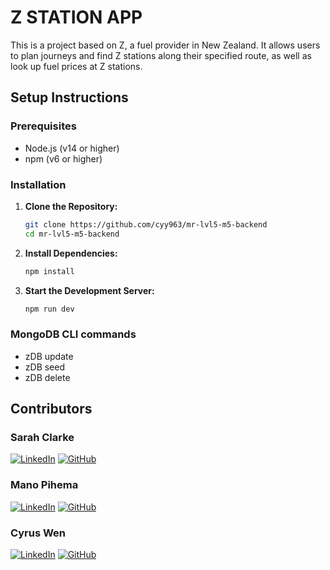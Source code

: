 # Z STATION APP

This is a project based on Z, a fuel provider in New Zealand. It allows users to plan journeys and find Z stations along their specified route, as well as look up fuel prices at Z stations.

## Setup Instructions

### Prerequisites

- Node.js (v14 or higher)
- npm (v6 or higher)

### Installation

1. **Clone the Repository:**
   ```sh
   git clone https://github.com/cyy963/mr-lvl5-m5-backend
   cd mr-lvl5-m5-backend
   ```

2. **Install Dependencies:**
   ```sh
   npm install
   ```

3. **Start the Development Server:**
   ```sh
   npm run dev
   ```
### MongoDB CLI commands
-   zDB update
-   zDB seed
-   zDB delete

## Contributors

### **Sarah Clarke**

[![LinkedIn](https://img.shields.io/badge/LinkedIn-0A66C2?style=for-the-badge&logo=linkedin&logoColor=white)](https://www.linkedin.com/in/sarah-clarke-40aa8030b/)
[![GitHub](https://img.shields.io/badge/GitHub-181717?style=for-the-badge&logo=github&logoColor=white)](https://github.com/SarahC233)

### **Mano Pihema**

[![LinkedIn](https://img.shields.io/badge/LinkedIn-0A66C2?style=for-the-badge&logo=linkedin&logoColor=white)](https://www.linkedin.com/in/mano-pihema/)
[![GitHub](https://img.shields.io/badge/GitHub-181717?style=for-the-badge&logo=github&logoColor=white)](https://github.com/mano-pihema)

### **Cyrus Wen**

[![LinkedIn](https://img.shields.io/badge/LinkedIn-0A66C2?style=for-the-badge&logo=linkedin&logoColor=white)](https://www.linkedin.com/in/cyrus-wen/)
[![GitHub](https://img.shields.io/badge/GitHub-181717?style=for-the-badge&logo=github&logoColor=white)](https://github.com/cyy963)
